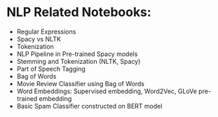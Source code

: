 # NLP Related Notebooks:
- Regular Expressions
- Spacy vs NLTK
- Tokenization
- NLP Pipeline in Pre-trained Spacy models
- Stemming and Tokenization (NLTK, Spacy)
- Part of Speech Tagging
- Bag of Words
- Movie Review Classifier using Bag of Words
- Word Embeddings: Supervised embedding, Word2Vec, GLoVe pre-trained embedding
- Basic Spam Classifier constructed on BERT model
  
